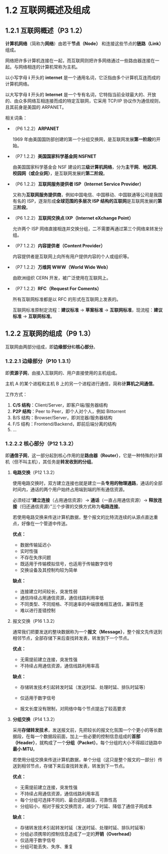 # 1.2 互联网概述及组成

## 1.2.1 互联网概述（P3 1.2）

**计算机网络**（简称为**网络**）由若干**节点（Node）** 和连接这些节点的**链路（Link）** 组成。

网络把许多计算机连接在一起，而互联网则把许多网络通过一些路由器连接在一起。与网络相连的计算机常称为主机。

以小写字母 **i** 开头的 **internet** 是一个通用名词，它泛指由多个计算机互连而成的计算机网络。

以大写字母 **I** 开头的 **Internet** 是一个专有名词，它特指当前全球最大的、开放的、由众多网络互相连接而成的特定互联网，它采用 TCP/IP 协议作为通信规则，且其前身是美国的 ARPANET。

相关词条：

+ （P6 1.2.2）**ARPANET**

  1969 年由美国国防部创建的第一个分组交换网，是互联网发展**第一阶段**的开始。

+ （P7 1.2.2）**美国国家科学基金网 NSFNET**

  由美国国家科学基金会 NSF 建设的**三级计算机网络**，分为**主干网**、**地区网**、**校园网（或企业网）**，是互联网发展的**第二阶段**。

+ （P6 1.2.2）**互联网服务提供者 ISP（Internet Service Provider）**

  又称为**互联网服务提供商**，例如中国电信、中国移动、中国联通等公司是我国有名的 ISP，逐渐形成**全球范围的多层次 ISP 结构的互联网**是互联网发展的**第三阶段**。

+ （P6 1.2.2）**互联网交换点 IXP（Internet eXchange Point）**

  允许两个 ISP 网络直接相连并交换分组，二不需要再通过第三个网络来转发分组。

+ （P7 1.2.2）**内容提供者（Content Provider）**

  内容提供者是互联网上向所有用户提供内容的个人或组织等。

+ （P7 1.2.2）**万维网 WWW（World Wide Web）**

  由欧洲组织 CERN 开发，被广泛使用在互联网上。

+ （P7 1.2.2）**RFC（Request For Coments）**

  所有互联网标准都是以 RFC 的形式在互联网上发表的。

  互联网标准原制定流程：**建议标准** -> **草案标准** -> **互联网标准**，现流程：**建议标准** -> **互联网标准**。

## 1.2.2 互联网的组成（P9 1.3）

互联网由两部分组成，即**边缘部分**和**核心部分**。

### 1.2.2.1 边缘部分（P10 1.3.1）

即**资源子网**，由接入互联网的、用户直接使用的主机组成。

主机 A 的某个进程和主机 B 上的另一个进程进行通信，简称**计算机之间通信**。

工作方式：

1. **C/S 结构**：Client/Server，即客户端/服务器结构
2. **P2P 结构**：Peer to Peer，即个人对个人，例如 Bittorrent
3. B/S 结构：Browser/Server，即浏览器/服务器结构
4. F/S 结构：Frontend/Backend，即前后端分离的结构
5. ...

### 1.2.2.2 核心部分（P12 1.3.2）

即**通信子网**，这一部分起到核心作用的是**路由器（Router）**，它是一种特殊的计算机（但不叫主机），其任务是**转发收到的分组**。

1. **电路交换**（P12 1.3.2）

   使用电路交换时，双方建立连接也就是建立一条**专用的物理通路**，通话的全部时间内，通话的两个用户始终占用端到端的所有通信资源。

   必须经过“**建立连接**（占用通信资源）-> **通话**（一直占用通信资源）-> **释放连接**（归还通信资源）”三个步骤的交换方式称为**电路连接**。

   若使用电路交换来传送计算机数据，整个报文的比特流连续的从源点直达重点，好像在一个管道中传送。

   **优点：**

    + 数据传输延迟小
    + 实时性强
    + 不存在失序问题
    + 既适用于传输模拟信号，也适用于传输数字信号
    + 交换设备及其控制均较为简单

   **缺点：**

    + 连接建立时间较长，突发性弱
    + 通信持续占用通信资源，通信线路利用率低
    + 不同类型、不同规格、不同速率的中端很难相互通信，兼容性差
    + 难以进行差错控制

2. 报文交换（P16 1.3.2）

   通常我们把要发送的整块数据称为一个**报文（Message）**，整个报文先传送到相邻节点，全部存储下来后查找转发表，转发到下一个节点。

   **优点：**

    + 无需提前建立连接，突发性强
    + 不持续占用通信资源，通信线路利用率高

   **缺点：**

    + 存储转发技术引起转发时延（发送时延、处理时延、排队时延等）

    + 仅适用于数字信号
    + 报文长度没有限制，对网络中每个节点提出了较高要求

3. **分组交换**（P14 1.3.2）

   采用**存储转发技术**，发送报文前，先把较长的报文化氛围一个个更小的等长数据段，在每一个数据段前面，加上一些必要的控制信息组成的**首部（Header）**，就构成了一个**分组（Packet）**。每个分组的大小不得超过链路中**最小 MTU**。

   若使用分组交换来传送计算机数据，单个分组（这只是整个报文的一部分）传送到相邻节点，存储下来后查找转发表，转发到下一节点。

   **优点：**

    + 无需提前建立连接，突发性强
    + 不持续占用通信资源，通信线路利用率高
    + 每个分组可选择不同的、最合适的路径，可靠性高
    + 分组较小，相对于报文交换而言，减少了时延、降低了通信子网成本

   **缺点：**

    + 存储转发技术引起转发时延（发送时延、处理时延、排队时延等）
    + 分组必须携带的控制信息造成了一定的**开销（Overhead）**
    + 仅适用于数字信号
    + 分组可能丢失、失序、重复
